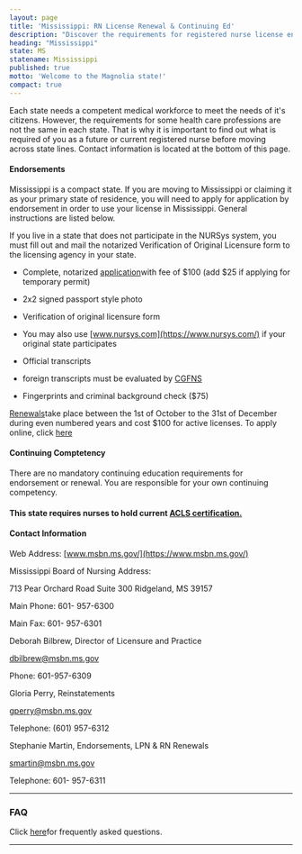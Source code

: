 ```yaml
---
layout: page
title: 'Mississippi: RN License Renewal & Continuing Ed'
description: "Discover the requirements for registered nurse license endorsement, renewal, and continuing education in Mississippi. Keep your nursing career on track.\r"
heading: "Mississippi"
state: MS
statename: Mississippi
published: true
motto: 'Welcome to the Magnolia state!'
compact: true
---
```


Each state needs a competent medical workforce to meet the needs of it's
citizens. However, the requirements for some health care professions are
not the same in each state. That is why it is important to find out what
is required of you as a future or current registered nurse before moving
across state lines. Contact information is located at the bottom of this
page.

#### Endorsements

Mississippi is a compact state. If you are moving to Mississippi or
claiming it as your primary state of residence, you will need to apply
for application by endorsement in order to use your license in
Mississippi. General instructions are listed below.

If you live in a state that does not participate in the NURSys system,
you must fill out and mail the notarized Verification of Original
Licensure form to the licensing agency in your state.

-   Complete, notarized
    [application](https://gateway.licensure.msbn.ms.gov/)with fee of
    \$100 (add \$25 if applying for temporary permit)

-   2x2 signed passport style photo

-   Verification of original licensure form

  -   You may also use [www.nursys.com](https://www.nursys.com/) if
        your original state participates

-   Official transcripts

  -   foreign transcripts must be evaluated by
        [CGFNS](https://www.cgfns.org/)

-   Fingerprints and criminal background check (\$75)

[Renewals](https://www.msbn.ms.gov/licensure/applications-and-forms)take
place between the 1st of October to the 31st of December during even
numbered years and cost \$100 for active licenses. To apply online,
click [here](https://gateway.licensure.msbn.ms.gov/)

#### Continuing Comptetency

There are no mandatory continuing education requirements for endorsement
or renewal. You are responsible for your own continuing competency.

#### This state requires nurses to hold current [ACLS certification.](https://www.acls.net/mississippi-acls-pals-bls.htm)

#### Contact Information

Web Address: [www.msbn.ms.gov/](https://www.msbn.ms.gov/)

Mississippi Board of Nursing Address:

713 Pear Orchard Road
Suite 300
Ridgeland, MS 39157

Main Phone: 601- 957-6300

Main Fax: 601- 957-6301

Deborah Bilbrew, Director of Licensure and Practice

[dbilbrew@msbn.ms.gov](mailto:dbilbrew@msbn.ms.gov?subject=Licensure%20by%20endorsement%2Frenewal&body=Hi%2C%0A%0AI%20was%20on%20the%20ACLS%20Training%20Center%20website%20RNMobility.com%20and%20read%20that%20I%20can%20send%20my%20questions%20about%20licensure%20by%20endorsement%20and%20renewals%20here.)

Phone: 601-957-6309

Gloria Perry, Reinstatements

[gperry@msbn.ms.gov](mailto:gperry@msbn.ms.gov?subject=License%20reinstatement&body=Hi%2C%0A%0AI%20was%20on%20the%20ACLS%20Training%20Center%20website%20RNMobility.com%20and%20read%20that%20I%20can%20send%20my%20questions%20about%20reinstatement%20here.)

Telephone: (601) 957-6312

Stephanie Martin, Endorsements, LPN & RN Renewals

[smartin@msbn.ms.gov](mailto:smartin@msbn.ms.gov?subject=License%20renewals%20and%20endorsements&body=Hi%2C%0A%0AI%20was%20on%20the%20ACLS%20Training%20Center%20website%20RNMobility.com%20and%20read%20that%20I%20can%20send%20my%20questions%20about%20renewals%20and%20endorsements%20here.)

Telephone: 601- 957-6311

* * * * *

### FAQ

Click [here](https://www.msbn.ms.gov/faq)for frequently asked questions.

* * * * *
